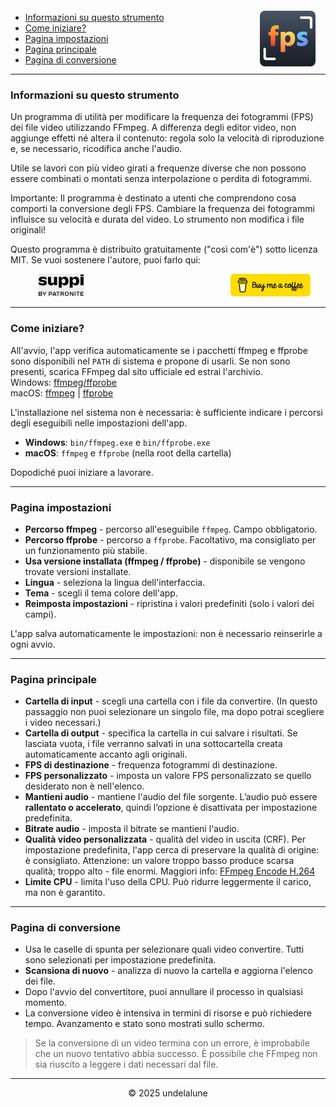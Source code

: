 <img src="logo.png" style="border-radius: 8px; float: right; margin-right:16px; margin-top:12px; height: 89px;" alt="Free FPS Logo" />

- [Informazioni su questo strumento](#about-this-tool)
- [Come iniziare?](#how-to-start)
- [Pagina impostazioni](#settings-page)
- [Pagina principale](#main-page)
- [Pagina di conversione](#processing-page)

---

<a id="about-this-tool"></a>
### Informazioni su questo strumento

Un programma di utilità per modificare la frequenza dei fotogrammi (FPS) dei file video utilizzando FFmpeg. A differenza degli editor video, non aggiunge effetti né altera il contenuto: regola solo la velocità di riproduzione e, se necessario, ricodifica anche l'audio.

Utile se lavori con più video girati a frequenze diverse che non possono essere combinati o montati senza interpolazione o perdita di fotogrammi.

Importante:
Il programma è destinato a utenti che comprendono cosa comporti la conversione degli FPS. Cambiare la frequenza dei fotogrammi influisce su velocità e durata del video. Lo strumento non modifica i file originali!

Questo programma è distribuito gratuitamente ("così com'è") sotto licenza MIT.
Se vuoi sostenere l'autore, puoi farlo qui:

<a href="https://buymeacoffee.com/undelalune" target="_blank" rel="noopener" title="Go to buymeacoffee.com">
<img src="bmc-logo.svg" style="float: right; margin-right:24px; height: 36px; " alt="bmc Logo" />
</a>

<a href="https://suppi.pl/undelalune" target="_blank" rel="noopener" title="Go to suppi.pl">
<img src="suppi-logo.svg" style="margin-left:44px; height: 36px; " alt="suppi Logo" />
</a>

<br>

---

<a id="how-to-start"></a>
### Come iniziare?

All'avvio, l'app verifica automaticamente se i pacchetti ffmpeg e ffprobe sono disponibili nel `PATH` di sistema e propone di usarli.
Se non sono presenti, scarica FFmpeg dal sito ufficiale ed estrai l'archivio.<br>
Windows: <a href="https://www.gyan.dev/ffmpeg/builds/ffmpeg-release-essentials.zip" target="_blank" rel="noopener" title="Download ffmpeg/ffprobe archive">ffmpeg/ffprobe</a><br>
macOS: <a href="https://evermeet.cx/ffmpeg/ffmpeg-8.0.zip" target="_blank" rel="noopener" title="Download ffmpeg">ffmpeg</a> |
<a href="https://evermeet.cx/ffmpeg/ffprobe-8.0.zip" target="_blank" rel="noopener" title="Download ffprobe archive">ffprobe</a>

L'installazione nel sistema non è necessaria: è sufficiente indicare i percorsi degli eseguibili nelle impostazioni dell'app.

- **Windows**: `bin/ffmpeg.exe` e `bin/ffprobe.exe`
- **macOS**: `ffmpeg` e `ffprobe` (nella root della cartella)

Dopodiché puoi iniziare a lavorare.

---

<a id="settings-page"></a>
### Pagina impostazioni

- **Percorso ffmpeg** - percorso all'eseguibile `ffmpeg`. Campo obbligatorio.
- **Percorso ffprobe** - percorso a `ffprobe`. Facoltativo, ma consigliato per un funzionamento più stabile.
- **Usa versione installata (ffmpeg / ffprobe)** - disponibile se vengono trovate versioni installate.
- **Lingua** - seleziona la lingua dell'interfaccia.
- **Tema** - scegli il tema colore dell'app.
- **Reimposta impostazioni** - ripristina i valori predefiniti (solo i valori dei campi).

L'app salva automaticamente le impostazioni: non è necessario reinserirle a ogni avvio.

---

<a id="main-page"></a>
### Pagina principale

- **Cartella di input** - scegli una cartella con i file da convertire. (In questo passaggio non puoi selezionare un singolo file, ma dopo potrai scegliere i video necessari.)
- **Cartella di output** - specifica la cartella in cui salvare i risultati. Se lasciata vuota, i file verranno salvati in una sottocartella creata automaticamente accanto agli originali.
- **FPS di destinazione** - frequenza fotogrammi di destinazione.
- **FPS personalizzato** - imposta un valore FPS personalizzato se quello desiderato non è nell'elenco.
- **Mantieni audio** - mantiene l'audio del file sorgente. L’audio può essere **rallentato o accelerato**, quindi l’opzione è disattivata per impostazione predefinita.
- **Bitrate audio** - imposta il bitrate se mantieni l'audio.
- **Qualità video personalizzata** - qualità del video in uscita (CRF). Per impostazione predefinita, l'app cerca di preservare la qualità di origine: è consigliato.
  Attenzione: un valore troppo basso produce scarsa qualità; troppo alto - file enormi. Maggiori info: [FFmpeg Encode H.264](https://trac.ffmpeg.org/wiki/Encode/H.264)
- **Limite CPU** - limita l'uso della CPU. Può ridurre leggermente il carico, ma non è garantito.

---

<a id="processing-page"></a>
### Pagina di conversione

- Usa le caselle di spunta per selezionare quali video convertire. Tutti sono selezionati per impostazione predefinita.
- **Scansiona di nuovo** - analizza di nuovo la cartella e aggiorna l'elenco dei file.
- Dopo l'avvio del convertitore, puoi annullare il processo in qualsiasi momento.
- La conversione video è intensiva in termini di risorse e può richiedere tempo. Avanzamento e stato sono mostrati sullo schermo.

> Se la conversione di un video termina con un errore, è improbabile che un nuovo tentativo abbia successo.
> È possibile che FFmpeg non sia riuscito a leggere i dati necessari dal file.

---

<p style="text-align:center;">© 2025 undelalune</p>
